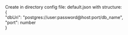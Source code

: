 Create in directory config file: default.json with structure:  
{  
    "dbUri": "postgres://user:password@host:port/db_name",  
    "port": number  
}  
